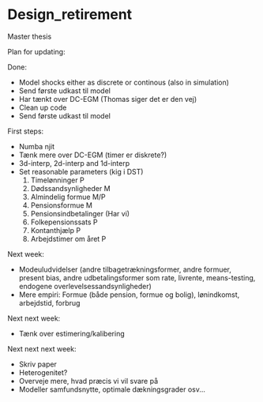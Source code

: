 # Design_retirement

Master thesis

Plan for updating:

Done:

* Model shocks either as discrete or continous (also in simulation)
* Send første udkast til model
* Har tænkt over DC-EGM (Thomas siger det er den vej)
* Clean up code
* Send første udkast til model

First steps:

- Numba njit
- Tænk mere over DC-EGM (timer er diskrete?)
- 3d-interp, 2d-interp and 1d-interp
- Set reasonable parameters (kig i DST)
  1. Timelønninger P
  2. Dødssandsynligheder M
  3. Almindelig formue M/P
  4. Pensionsformue M
  5. Pensionsindbetalinger (Har vi)
  6. Folkepensionssats P
  7. Kontanthjælp P
  8. Arbejdstimer om året P

Next week:

- Modeuludvidelser (andre tilbagetrækningsformer, andre formuer, present bias, andre udbetalingsformer som rate, livrente, means-testing, endogene overlevelsessandsynligheder)
- Mere empiri: Formue (både pension, formue og bolig), lønindkomst, arbejdstid, forbrug

Next next week:

- Tænk over estimering/kalibering

Next next next week:

- Skriv paper
- Heterogenitet?
- Overveje mere, hvad præcis vi vil svare på
- Modeller samfundsnytte, optimale dækningsgrader osv...
